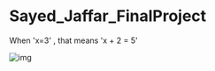 # Sayed_Jaffar_FinalProject

When 'x=3' , that means 'x + 2 = 5'

![img](https://wwww.google.com./images/Sayed.png)